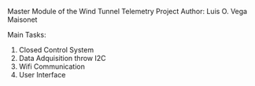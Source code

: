 Master Module of the Wind Tunnel Telemetry Project
Author: Luis O. Vega Maisonet

Main Tasks:
1. Closed Control System
2. Data Adquisition throw I2C
3. Wifi Communication
4. User Interface
